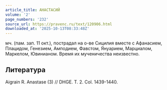 ```yaml
---
article_title: АНАСТАСИЙ
volume: '2'
page_numbers: '232'
source_url: https://pravenc.ru/text/120906.html
downloaded_at: '2025-10-13T08:33:48Z'
---
```


мч. (пам. зап. 11 окт.), пострадал на о-ве Сицилия вместе с Афанасием, Плацидом, Генезием, Амподием, Фавстом, Януарием, Марциалом, Маркелом, Ювинианом. Время их мученичества неизвестно.

## Литература

Aigrain R. Anastase (3) // DHGE. T. 2. Col. 1439-1440.
